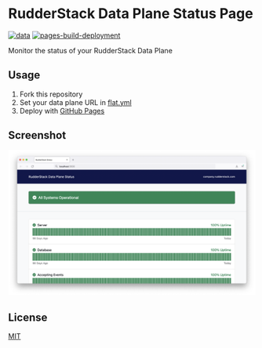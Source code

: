 # RudderStack Data Plane Status Page

[![data](https://github.com/esadek/experiment/actions/workflows/flat.yml/badge.svg)](https://github.com/esadek/experiment/actions/workflows/flat.yml)
[![pages-build-deployment](https://github.com/esadek/experiment/actions/workflows/pages/pages-build-deployment/badge.svg)](https://github.com/esadek/experiment/actions/workflows/pages/pages-build-deployment)

Monitor the status of your RudderStack Data Plane

## Usage

1. Fork this repository
2. Set your data plane URL in [flat.yml](.github/workflows/flat.yml)
3. Deploy with [GitHub Pages](https://pages.github.com/)

## Screenshot

![Screenshot](screenshot.png)

## License

[MIT](LICENSE)